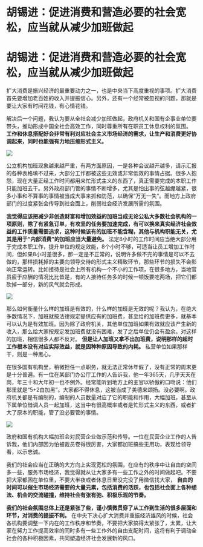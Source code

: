 # 胡锡进：促进消费和营造必要的社会宽松，应当就从减少加班做起

# 胡锡进：促进消费和营造必要的社会宽松，应当就从减少加班做起

扩大消费是振兴经济的最重要动力之一，也是中央当下高度重视的事项。扩大消费首先要增加老百姓的收入并提振信心。另外，还有一个经常被忽视的问题，那就是要让大家有时间花钱，有心情花钱。

解决后一个问题，我认为要从全社会减少加班做起，政府机关和国有企事业单位要带头，推动形成中国全社会高效工作，同时尊重所有在职员工休息权利的氛围。
**工作和休息搭配好会非常有利对应社会主义市场经济的需求，让生产和消费更好协调起来，同时也能强有力地压缩形式主义。**

![](https://inews.gtimg.com/om_bt/OPYHNx_P5kHwIUJ916VKIBmCIhWxCP41WaHx7o8z3feXwAA/1000)

公立机构加班现象越来越严重，有两方面原因，一是各种会议越开越多，请示汇报的各种表格填不过来，大部分工作都被这些无效或非常低效的事情占据。很多人抱怨，现在大量正经工作时间都用来忙形式主义的东西了，真正需要完成的本职工作只能加班去干。另外政府部门管的事情不断增多，尤其是怕出事的弦越绷越紧，很多小事和不算事的事情被当成大事来抓和防范，以确保“万无一失”。而地方上政府部门的过度紧张会传导到社会面上，削弱社会经济发展所需的氛围。

**我觉得应该把减少非创造财富和增加效益的加班当成无论公私大多数社会机构的一项原则，除了有紧急订单，有攻坚的任务要加速完成，有可以换来真实经济社会效益的工作质量需要追求，这种时候该有的加班不能含糊，其他与机构职能无关，尤其是用于“内部消费”的加班应当大量避免。**
法定8小时的工作时间应当绝大部分用于完成本职工作，提升单位的规定效能，8个小时不够，可适当让员工增加工作时间，但如果8小时差很多，那一定是不正常的，说明许多做不完的事情是可以不去做的，那样损耗掉的主要向领导交待的形式主义精致环节，那些环节的损失不会影响正常运转。比如接待是社会上所有机构一个不小的工作项，在很多地方，当地官员疲于应酬的情况比比皆是，有的人接待任务多的时候一顿饭要吃两场，把它们都砍掉一部分，新的风气就会形成。

![](https://inews.gtimg.com/om_bt/Oh9_ps8CS3AIPh6Waz6VTz7v0qb47dsBaqcrcehZTYrbMAA/1000)

那么如何衡量什么样的加班是有效的，什么样的加班是无效的呢？我认为，在绝大多数情况下，加班就按法律规定提供应有的加班费，甚至给的加班费更多，就基本可以认为是有效加班。因为除了政府机关，其他单位加班如果有效就应该产生新的收入，那么给大家按规定发加班费就没有困难，发了之后单位仍会有盈余。对这样的加班，相信很多人都不反对。
**但是让人加班又拿不出加班费，说明那样的超时工作根本没有对应实际效益，就是因种种原因导致的内耗。** 私营单位如果那样干，则是一种黑心。

在很多国有机构里，稍微担任一点职务，就无法正常休年假了，没有正常的周末更是十分普遍。有一位在某部门办公厅工作的人告诉我，他一年365天，几乎天天在岗，年三十和大年初一也不例外。经常能听到地方上的主官以骄傲的口吻说：他们那里就是“5+2白加黑”。大家都不得休息，这被当成了美德来颂扬。没必要啊。政府机关都是有编制的，编制的人员数量对应了它的职能和作用，大幅加班，甚至从下属单位借调人员一起加班，这当中有很高概率或者是忙形式主义的东西，或者扩大了原本的职能，管了没必要管的事情。

![](https://inews.gtimg.com/om_bt/Ou3pHogifSDDZh0esCVXp52XYhRsWzfhpBpNgzonYtOwoAA/1000)

政府和国有机构大幅加班会对民营企业做示范和传导。一位在民营企业工作的人告诉我，他们内部因为怕被裁员卷得很厉害，大家都加班搞些无用功，表现给领导看，以示忠诚。

我们的社会应当在正确的大方向上实现宽松的氛围，在应有的秩序中让自由的空间多一些，服务市场经济，我觉得就从让大家多有一些工作之外的时间做起吧。不要把大家都困在单位里，不要大半夜或者休息日里没完没了用微信找大家，
**自由的时间可以催生市场经济需要的大量元素，包括消费的活跃，也包括社会面上各种想法、机会的交流碰撞，维持社会有张有弛、积极乐观的节奏。**

**我们的社会氛围总体上还是紧张了些，谨小慎微贯穿了从工作到生活的很多层面和环节，对消费的提振不利。**
在中央下决心扩大消费并重振经济雄风的时候，社会各机构要调整一下内在的工作秩序和节奏，不要把大家搞得太紧张了，太累，让大家在努力工作提高效率的同时多有一些工作外的自由支配时间，这将有利于调动全社会的各种积极因素，共同塑造经济社会发展新的风口。

